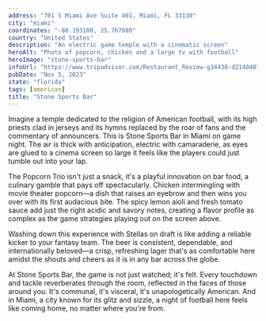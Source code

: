```yaml
---
address: "701 S Miami Ave Suite 401, Miami, FL 33130"
city: "miami"
coordinates: "-80.193100, 25.767080"
country: "United States"
description: "An electric game temple with a cinematic screen"
heroAlt: "Photo of popcorn, chicken and a large tv with football"
heroImage: "stone-sports-bar"
infoUrl: "https://www.tripadvisor.com/Restaurant_Review-g34438-d21404014-Reviews-CMX_Stone_Sports_Bar_Brickell-Miami_Florida.html"
pubDate: "Nov 5, 2023"
state: "florida"
tags: [american]
title: "Stone Sports Bar"
---
```


Imagine a temple dedicated to the religion of American football, with its high priests clad in jerseys and its hymns replaced by the roar of fans and the commentary of announcers. This is Stone Sports Bar in Miami on game night. The air is thick with anticipation, electric with camaraderie, as eyes are glued to a cinema screen so large it feels like the players could just tumble out into your lap.

The Popcorn Trio isn't just a snack, it's a playful innovation on bar food, a culinary gamble that pays off spectacularly. Chicken intermingling with movie theater popcorn—a dish that raises an eyebrow and then wins you over with its first audacious bite. The spicy lemon aioli and fresh tomato sauce add just the right acidic and savory notes, creating a flavor profile as complex as the game strategies playing out on the screen above.

Washing down this experience with Stellas on draft is like adding a reliable kicker to your fantasy team. The beer is consistent, dependable, and internationally beloved—a crisp, refreshing lager that's as comfortable here amidst the shouts and cheers as it is in any bar across the globe.

At Stone Sports Bar, the game is not just watched; it's felt. Every touchdown and tackle reverberates through the room, reflected in the faces of those around you. It's communal, it's visceral, it's unapologetically American. And in Miami, a city known for its glitz and sizzle, a night of football here feels like coming home, no matter where you're from.
